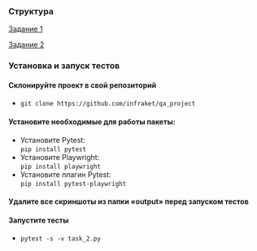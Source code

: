 ### Структура ###

 [Задание 1](https://github.com/infraket/qa_project/blob/master/task_1.md)

 [Задание 2](https://github.com/infraket/qa_project/blob/master/TESTCASES.md)


### Установка и запуск тестов ###


#### Cклонируйте проект в свой репозиторий  ####
  * ```git clone https://github.com/infraket/qa_project ```
 

#### Установите необходимые для работы пакеты: ####
  * Установите Pytest: <br/> ```pip install pytest```
  * Установите Playwright: <br/> ```pip install playwright```
  * Установите плагин Pytest: <br/> ```pip install pytest-playwright```
  
#### Удалите все скриншоты из папки «output» перед запуском тестов ####
#### Запустите тесты ####
  * ```pytest -s -v task_2.py```

